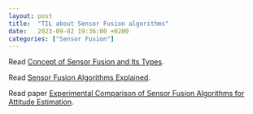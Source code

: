 ```yaml
---
layout: post
title:  "TIL about Sensor Fusion algorithms"
date:   2023-09-02 19:36:00 +0200
categories: ["Sensor Fusion"]
---
```

Read [Concept of Sensor Fusion and Its Types](https://www.geeksforgeeks.org/concept-of-sensor-fusion-and-its-types/).

Read [Sensor Fusion Algorithms Explained](https://www.udacity.com/blog/2020/08/sensor-fusion-algorithms-explained.html).

Read paper [Experimental Comparison of Sensor Fusion Algorithms for Attitude Estimation](/assets/docs/1-s2.0-S1474667016428089-main.pdf).
